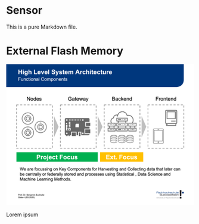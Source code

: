 # Sensor

This is a pure Markdown file.

# External Flash Memory

![](./gfx/org/systemarchitecture-highlevel.png)

Lorem ipsum
